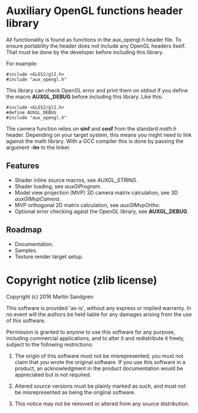 # Auxiliary OpenGL functions header library

All functionality is found as functions in the aux_opengl.h header file. To
ensure portability the header does not include any OpenGL headers itself. That
must be done by the developer before including this library.

For example:
```
#include <GLES2/gl2.h>
#include "aux_opengl.h"
```

This library can check OpenGL error and print them on *stdout* if you define the
macro **AUXGL_DEBUG** before including this library. Like this:
```
#include <GLES2/gl2.h>
#define AUXGL_DEBUG
#include "aux_opengl.h"
```

The camera function relies on **sinf** and **cosf** from the standard *math.h*
header. Depending on your target system, this means you might need to link
against the math library. With a GCC compiler this is done by passing the
argument **-lm** to the linker.

## Features
 * Shader inline source macros, see *AUXGL_STRING*.
 * Shader loading, see *auxGlProgram*.
 * Model view projection (MVP) 3D camera matrix calculation, see 3D
   *auxGlMvpCamera*.
 * MVP orthogonal 2D matrix calculation, see *auxGlMvpOrtho*.
 * Optional error checking agaist the OpenGL library, see **AUXGL_DEBUG**.

## Roadmap
 * Documentation.
 * Samples.
 * Texture render target setup.

# Copyright notice (zlib license)
Copyright (c) 2016 Martin Sandgren

This software is provided 'as-is', without any express or implied warranty. In
no event will the authors be held liable for any damages arising from the use of
this software.

Permission is granted to anyone to use this software for any purpose, including
commercial applications, and to alter it and redistribute it freely, subject to
the following restrictions:

 1. The origin of this software must not be misrepresented; you must not claim
	that you wrote the original software. If you use this software in a product,
	an acknowledgment in the product documentation would be appreciated but is
	not required.

 2. Altered source versions must be plainly marked as such, and must not be
	misrepresented as being the original software.

 3. This notice may not be removed or altered from any source distribution.

